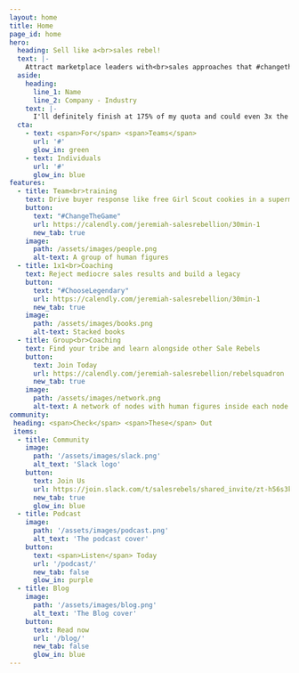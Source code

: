 ```yaml
---
layout: home
title: Home
page_id: home
hero:
  heading: Sell like a<br>sales rebel!
  text: |-
    Attract marketplace leaders with<br>sales approaches that #changethegame
  aside:
    heading:
      line_1: Name
      line_2: Company - Industry
    text: |-
      I'll definitely finish at 175% of my quota and could even 3x the annual quota this quarter.
  cta:
    - text: <span>For</span> <span>Teams</span>
      url: '#'
      glow_in: green
    - text: Individuals
      url: '#'
      glow_in: blue
features:
  - title: Team<br>training
    text: Drive buyer response like free Girl Scout cookies in a supermarket parking lot…
    button:
      text: "#ChangeTheGame"
      url: https://calendly.com/jeremiah-salesrebellion/30min-1
      new_tab: true
    image:
      path: /assets/images/people.png
      alt-text: A group of human figures
  - title: 1x1<br>Coaching
    text: Reject mediocre sales results and build a legacy
    button:
      text: "#ChooseLegendary"
      url: https://calendly.com/jeremiah-salesrebellion/30min-1
      new_tab: true
    image:
      path: /assets/images/books.png
      alt-text: Stacked books
  - title: Group<br>Coaching
    text: Find your tribe and learn alongside other Sale Rebels
    button:
      text: Join Today
      url: https://calendly.com/jeremiah-salesrebellion/rebelsquadron
      new_tab: true
    image:
      path: /assets/images/network.png
      alt-text: A network of nodes with human figures inside each node
community:
 heading: <span>Check</span> <span>These</span> Out
 items:
  - title: Community
    image:
      path: '/assets/images/slack.png'
      alt_text: 'Slack logo'
    button:
      text: Join Us
      url: https://join.slack.com/t/salesrebels/shared_invite/zt-h56s3k7l-GxCbQb9~Z9hvqhz8PAcqxg
      new_tab: true
      glow_in: blue
  - title: Podcast
    image:
      path: '/assets/images/podcast.png'
      alt_text: 'The podcast cover'
    button:
      text: <span>Listen</span> Today
      url: '/podcast/'
      new_tab: false
      glow_in: purple
  - title: Blog
    image:
      path: '/assets/images/blog.png'
      alt_text: 'The Blog cover'
    button:
      text: Read now
      url: '/blog/'
      new_tab: false
      glow_in: blue
---
```

